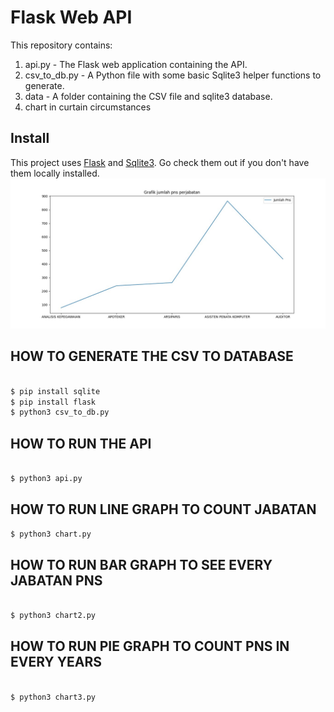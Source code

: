 # Flask Web API

This repository contains:
1. api.py - The Flask web application containing the API.
2. csv_to_db.py - A Python file with some basic Sqlite3 helper functions to generate.
3. data - A folder containing the CSV file and sqlite3 database.
3. chart in curtain circumstances

## Install

This project uses [Flask](https://pypi.org/project/Flask/) and [Sqlite3](https://pypi.org/project/pysqlite/). Go check them out if you don't have them locally installed.
![alt text](https://github.com/faurelgema/simple_api_and_graph_jumlah_pns/blob/main/chart1.jpg)

## HOW TO GENERATE THE CSV TO DATABASE
```sh

$ pip install sqlite
$ pip install flask
$ python3 csv_to_db.py
```

## HOW TO RUN THE API 
```sh

$ python3 api.py
```

## HOW TO RUN LINE GRAPH TO COUNT JABATAN 
```sh
$ python3 chart.py
```


## HOW TO RUN BAR GRAPH TO SEE EVERY JABATAN PNS
```sh

$ python3 chart2.py
```

## HOW TO RUN PIE GRAPH TO COUNT PNS IN EVERY YEARS
```sh

$ python3 chart3.py
```
